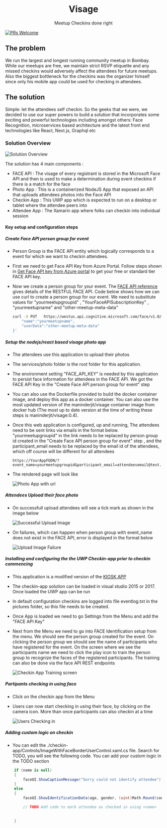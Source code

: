 <div align="center">    
<h1>Visage</h1>
Meetup Checkins done right      
</div>

<hr1>

[![PRs Welcome][prs-badge]][prs]

## The problem
We run the largest and longest running community meetup in Bombay. While our meetups are free, we maintain strict RSVP etiquette and any missed checkins would adversely affect the attendees for future meetups. Also the biggest bottleneck for the checkins was the organizer himself since only his mobile app could be used for checking in attendees. 

## The solution

Simple: let the attendees self checkin. 
So the geeks that we were, we decided to use our super powers to build a solution that incorporates some exciting and powerful technologies including amongst others: Face Recognition, microservices based architecture and the latest front end technologies like React, Next.js, Graphql etc 


### Solution Overview
![Solution Overview](./images/solution-overview.png)

The solution has 4 main components :
* FACE API : The visage of every registrant is stored in the Microsoft Face API and then is used to make a determination during event checkins if there is a match for the face 
* Photo App : This is a containerized NodeJS App that exposed an API that uploads attendees photos into the Face API
* Checkin App : This UWP app which is expected to run on a desktop or tablet where the attendee peers into 
* Attendee App : The Xamarin app where folks can checkin into individual session

#### Key setup and configuration steps

##### Create Face API person group for event
* Person Group is the FACE API entity which logically corresponds to a event for which we want to checkin attendees. 
* First we need to get Face API Key from Azure Portal. Follow steps shown in [Get Face API key from Azure portal](http://www.c-sharpcorner.com/article/how-to-create-microsoft-cognitive-service-face-api-in-azure-portal/) to get your free or standard tier FACE API key.
* Now we create a person group for your event. The [FACE API reference](https://westus.dev.cognitive.microsoft.com/docs/services/563879b61984550e40cbbe8d/operations/563879b61984550f30395236) gives details of the RESTFUL FACE API. Code below shows how we can use curl to create a person group for our event. We need to substitute values for "yourmeetupgroupid" , "YourFaceAPISubscriptionKey" , "yourmeetupname" and "other-meetup-meta-data"

    ```sh
    curl -X PUT   https://westus.api.cognitive.microsoft.com/face/v1.0/persongroups/yourmeetupgroupid   -H 'cache-control: no-cache'   -H 'content-type: application/json'   -H 'ocp-apim-subscription-key: YourFaceAPISubscriptionKey'     -d '{
        "name":"yourmeetupname",
        "userData":"other-meetup-meta-data"
    }'
    ```

##### Setup the nodejs/react based visage photo app
* The attendees use this application to upload their photos 
* The services/photo folder is the root folder for this application.
* The environment setting "FACE_API_KEY" is needed by this application to persist face information for attendees in the FACE API. We got the FACE API Key in the "Create Face API person group for event" step
* You can also use the Dockerfile provided to build the docker container image, and deploy this app as a docker container. You can also use the most updated version of the maninderjit/visage container image from docker hub (The most up to date version at the time of writing these steps is maninderjit/visage:0.4).
* Once this web application is configured, up and running, The attendees need to be sent links via emails in the format below. "yourmeetupgroupid" in the link needs to be replaced by person group id created in the "Create Face API person group for event" step , and the participant_email needs to be replaced by the email id of the attendees, which off course will be different for all attendees
    ```
    https://YourAppFQDN/?event_name=yourmeetupgroupid&participant_email=attendeesemail@test.com
    ```
* The rendered page will look like

  ![Photo App with url](./images/visage-photo-app-with-url.png)

##### Attendees Upload their face photo
* On successfull upload attendees will see a tick mark as shown in the image below 

  ![Successful Upload Image](./images/visage-photo-app-upload-success.png)

* On failures, which can happen when person group with event_name does not exist in the FACE API, error is displayed in the format below

  ![Upload Image Failure](./images/visage-photo-app-upload-failure.png)

##### Installing and configuring the the UWP Checkin-app prior to checkin commencing
* This application is a modified version of the [KIOSK APP](https://github.com/Microsoft/Cognitive-Samples-IntelligentKiosk)
* The checkin-app solution can be loaded in visual studio 2015 or 2017. Once loaded the UWP app can be run
* In default configuration checkins are logged into file eventlog.txt in the pictures folder, so this file needs to be created.
* Once App is loaded we need to go Settings from the Menu and add the "FACE API Key"
* Next from the Menu we need to go into FACE Identification setup from the menu. We should see the person group created for the event. On clicking the person group we should see the name of participants who have registered for the event. On the screen where we see the participants name we need to click the play icon to train the person group to recognize the faces of the registered participants. The training can also be done via the face API REST endpoints

  ![Checkin App Training screen](./images/checkin-app-train.jpg)

##### Partipants checking in using face
* Click on the checkin app from the Menu
* Users can now start checking in using their face, by clicking on the camera icon. More than once participants can also checkin at a time

  ![Users Checking in](./images/participant-checking-in.png)

##### Adding custom logic on checkin
* You can edit the ./checkin-app/Controls/ImageWithFaceBorderUserControl.xaml.cs file. Search for TODO, you will see the following code. You can add your custom logic in the TODO section

```cs
    if (name is null)
    {
        faceUI.ShowCaptionMessage("Sorry could not identify attendee");
    }
    else
    {
        faceUI.ShowIdentificationData(age, gender, (uint)Math.Round(confidence * 100), name);

        // TODO Add code to mark attendee as checked in using <name>
        
        
    }
```
[prs-badge]: https://img.shields.io/badge/PRs-welcome-brightgreen.svg?style=flat-square  
[prs]: http://makeapullrequest.com





